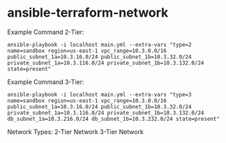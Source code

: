 # ansible-terraform-network

Example Command 2-Tier:
```
ansible-playbook -i localhost main.yml --extra-vars "type=2 name=sandbox region=us-east-1 vpc_range=10.3.0.0/16 public_subnet_1a=10.3.16.0/24 public_subnet_1b=10.3.32.0/24 private_subnet_1a=10.3.116.0/24 private_subnet_1b=10.3.132.0/24 state=present"
```

Example Command 3-Tier:
```
ansible-playbook -i localhost main.yml --extra-vars "type=3 name=sandbox region=us-east-1 vpc_range=10.3.0.0/16 public_subnet_1a=10.3.16.0/24 public_subnet_1b=10.3.32.0/24 private_subnet_1a=10.3.116.0/24 private_subnet_1b=10.3.132.0/24 db_subnet_1a=10.3.216.0/24 db_subnet_1b=10.3.232.0/24 state=present"
```

Network Types:
2-Tier Network
3-Tier Network 